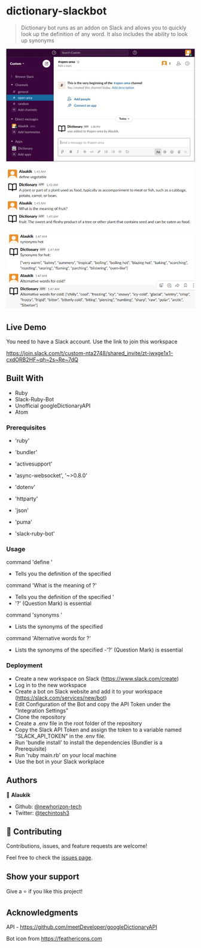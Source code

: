 # dictionary-slackbot

> Dictionary bot runs as an addon on Slack and allows you to quickly look up the definition of any word. It also includes the ability to look up synonyms

![Demo](./img/demo.gif)

![screenshot](./img/define.png)

![screenshot](./img/synonyms.png)


## Live Demo

You need to have a Slack account. Use the link to join this workspace

https://join.slack.com/t/custom-nta2748/shared_invite/zt-iwxge1x1-cxdORB2HF~qh~2s~Re~7dQ


## Built With

- Ruby
- Slack-Ruby-Bot
- Unofficial googleDictionaryAPI
- Atom

### Prerequisites

- 'ruby'

- 'bundler'

- 'activesupport'

- 'async-websocket', '~>0.8.0'

- 'dotenv'

- 'httparty'

- 'json'

- 'puma'

- 'slack-ruby-bot'

### Usage

command 'define <word>'

- Tells you the definition of the specified <word>


command 'What is the meaning of <word>?'

- Tells you the definition of the specified <word>'
- '?' (Question Mark) is essential


command 'synonyms <word>'
- Lists the synonyms of the specified <word>

command 'Alternative words for <word>?'
- Lists the synonyms of the specified <word>
-'?' (Question Mark) is essential


### Deployment

- Create a new workspace on Slack  (https://www.slack.com/create)
- Log in to the new workspace
- Create a bot on Slack website and add it to your workspace (https://slack.com/services/new/bot)
- Edit Configuration of the Bot and copy the API Token under the "Integration Settings"
- Clone the repository
- Create a .env file in the root folder of the repository
- Copy the Slack API Token and assign the token to a variable named "SLACK_API_TOKEN" in the .env file.
- Run 'bundle install' to install the dependencies (Bundler is a Prerequisite)
- Run 'ruby main.rb' on your local machine
- Use the bot in your Slack workplace

## Authors

👤 **Alaukik**

- Github: [@newhorizon-tech](https://github.com/newhorizon-tech)
- Twitter: [@techintosh3](https://twitter.com/techintosh3)

## 🤝 Contributing

Contributions, issues, and feature requests are welcome!

Feel free to check the [issues page](https://github.com/newhorizon-tech/dictionary-slackbot/issues).

## Show your support

Give a ⭐️ if you like this project!

## Acknowledgments

API - https://github.com/meetDeveloper/googleDictionaryAPI

Bot icon from https://feathericons.com
